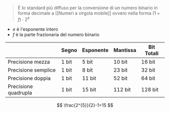 > È lo standard più diffuso per la conversione di un numero binario in forma decimale a [[Numeri a virgola mobile]] ovvero nella forma $(1 + f) \cdot 2^e$ 

- $e$ è l'esponente intero
- $f$ è la parte frazionaria del numero binario

| | Segno | Esponente | Mantissa | Bit Totali |
|-|-|-|-|-|
| Precisione mezza | 1 bit | 5 bit | 10 bit | 16 bit |
| Precisione semplice | 1 bit | 8 bit | 23 bit | 32 bit |
| Precisione doppia | 1 bit | 11 bit | 52 bit | 64 bit |
| Precisione quadrupla | 1 bit | 15 bit | 112 bit | 128 bit |

$$
\frac{2^{5}}{2}-1=15
$$
